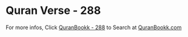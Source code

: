 # Quran Verse - 288 

For more infos, Click [QuranBookk - 288](https://www.quranbookk.com/quran/search?q=288) to Search at [QuranBookk.com](http://quranbookk.com/)